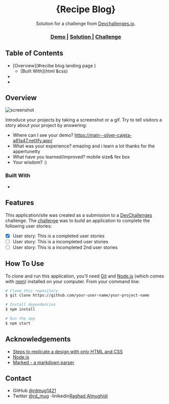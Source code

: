 <!-- Please update value in the {}  -->

<h1 align="center">{Recipe Blog}</h1>

<div align="center">
   Solution for a challenge from  <a href="http://devchallenges.io" target="_blank">Devchallenges.io</a>.
</div>

<div align="center">
  <h3>
    <a href="https://main--silver-cajeta-a61a47.netlify.app/">
      Demo
    </a>
    <span> | </span>
    <a href="https://main--silver-cajeta-a61a47.netlify.app/">
      Solution
    </a>
    <span> | </span>
    <a href="https://main--silver-cajeta-a61a47.netlify.app/">
      Challenge
    </a>
  </h3>
</div>

<!-- TABLE OF CONTENTS -->

## Table of Contents

- [Overview](#recibe blog landing page )
  - [Built With](html &css)
-
- 


<!-- OVERVIEW -->

## Overview

![screenshot](https://user-images.githubusercontent.com/16707738/92399059-5716eb00-f132-11ea-8b14-bcacdc8ec97b.png)

Introduce your projects by taking a screenshot or a gif. Try to tell visitors a story about your project by answering:

- Where can I see your demo? https://main--silver-cajeta-a61a47.netlify.app/
- What was your experience? emazing and i learn a lot thanks for the appertunetty
- What have you learned/improved? mobile size& fex box
- Your wisdom? :)

### Built With

<!-- This section should list any major frameworks that you built your project using. Here are a few examples.-->

- 
## Features

<!-- List the features of your application or follow the template. Don't share the figma file here :) -->

This application/site was created as a submission to a [DevChallenges](https://devchallenges.io/challenges) challenge. The [challenge](https://devchallenges.io/challenges/TtUjDt19eIHxNQ4n5jps) was to build an application to complete the following user stories:

- [x] User story: This is a completed user stories
- [ ] User story: This is a incompleted user stories
- [ ] User story: This is a incompleted 2nd user stories

## How To Use

To clone and run this application, you'll need [Git](https://git-scm.com) and [Node.js](https://nodejs.org/en/download/) (which comes with [npm](http://npmjs.com)) installed on your computer. From your command line:

```bash
# Clone this repository
$ git clone https://github.com/your-user-name/your-project-name

# Install dependencies
$ npm install

# Run the app
$ npm start
```

## Acknowledgements

<!-- This section should list any articles or add-ons/plugins that helps you to complete the project. This is optional but it will help you in the future. For exmpale -->

- [Steps to replicate a design with only HTML and CSS](https://devchallenges-blogs.web.app/how-to-replicate-design/)
- [Node.js](https://nodejs.org/)
- [Marked - a markdown parser](https://github.com/chjj/marked)

## Contact


- GitHub [@rdmug1421](https://github.com/rdmug1421)
- Twitter [@rd_mug](https://twitter.com/Rd_mug)
-linlkedin[Raghad Almughidi](https://www.linkedin.com/in/raghad-almughidi/)
